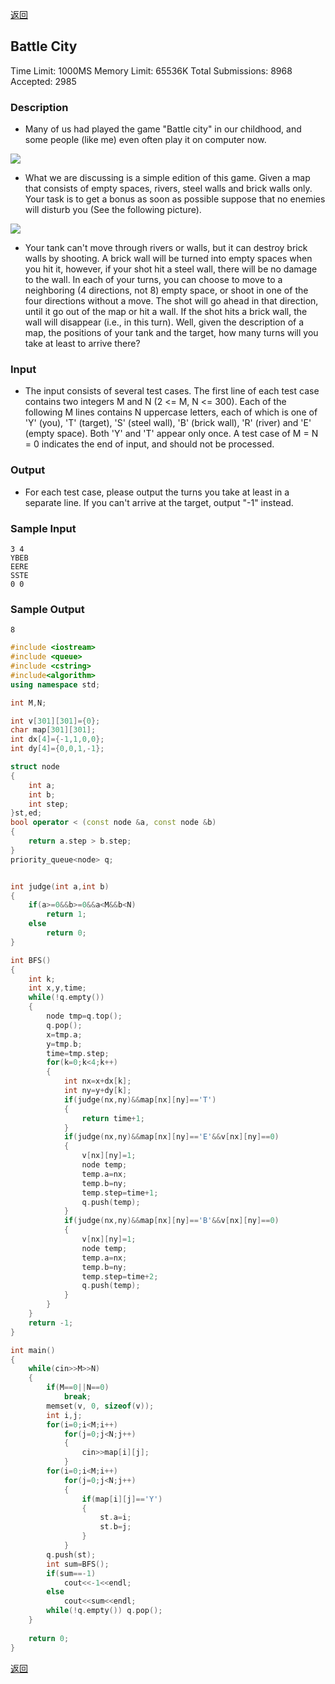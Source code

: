 ﻿[返回](https://github.com/superkunn/acmer)
## Battle City
Time Limit: 1000MS		Memory Limit: 65536K
Total Submissions: 8968		Accepted: 2985
### Description

* Many of us had played the game "Battle city" in our childhood, and some people (like me) even often play it on computer now. 

![](http://poj.org/images/2312_1.jpg )

* What we are discussing is a simple edition of this game. Given a map that consists of empty spaces, rivers, steel walls and brick walls only. Your task is to get a bonus as soon as possible suppose that no enemies will disturb you (See the following picture). 

![](http://poj.org/images/2312_2.jpg )

* Your tank can't move through rivers or walls, but it can destroy brick walls by shooting. A brick wall will be turned into empty spaces when you hit it, however, if your shot hit a steel wall, there will be no damage to the wall. In each of your turns, you can choose to move to a neighboring (4 directions, not 8) empty space, or shoot in one of the four directions without a move. The shot will go ahead in that direction, until it go out of the map or hit a wall. If the shot hits a brick wall, the wall will disappear (i.e., in this turn). Well, given the description of a map, the positions of your tank and the target, how many turns will you take at least to arrive there?
### Input

* The input consists of several test cases. The first line of each test case contains two integers M and N (2 <= M, N <= 300). Each of the following M lines contains N uppercase letters, each of which is one of 'Y' (you), 'T' (target), 'S' (steel wall), 'B' (brick wall), 'R' (river) and 'E' (empty space). Both 'Y' and 'T' appear only once. A test case of M = N = 0 indicates the end of input, and should not be processed.
### Output

* For each test case, please output the turns you take at least in a separate line. If you can't arrive at the target, output "-1" instead.
### Sample Input
```
3 4
YBEB
EERE
SSTE
0 0
```
### Sample Output
```
8
```
```c++
#include <iostream>
#include <queue>
#include <cstring>
#include<algorithm>
using namespace std;

int M,N;

int v[301][301]={0};
char map[301][301];
int dx[4]={-1,1,0,0};
int dy[4]={0,0,1,-1};

struct node
{
    int a;
    int b;
    int step;
}st,ed;
bool operator < (const node &a, const node &b)
{
    return a.step > b.step;
}
priority_queue<node> q;


int judge(int a,int b)
{
    if(a>=0&&b>=0&&a<M&&b<N)
        return 1;
    else
        return 0;
}

int BFS()
{
    int k;
    int x,y,time;
    while(!q.empty())
    {
        node tmp=q.top();
        q.pop();
        x=tmp.a;
        y=tmp.b;
        time=tmp.step;
        for(k=0;k<4;k++)
        {
            int nx=x+dx[k];
            int ny=y+dy[k];
            if(judge(nx,ny)&&map[nx][ny]=='T')
            {
                return time+1;
            }
            if(judge(nx,ny)&&map[nx][ny]=='E'&&v[nx][ny]==0)
            {
                v[nx][ny]=1;
                node temp;
                temp.a=nx;
                temp.b=ny;
                temp.step=time+1;
                q.push(temp);
            }
            if(judge(nx,ny)&&map[nx][ny]=='B'&&v[nx][ny]==0)
            {
                v[nx][ny]=1;
                node temp;
                temp.a=nx;
                temp.b=ny;
                temp.step=time+2;
                q.push(temp);
            }
        }
    }
    return -1;
}

int main()
{
    while(cin>>M>>N)
    {
        if(M==0||N==0)
            break;
        memset(v, 0, sizeof(v));
        int i,j;
        for(i=0;i<M;i++)
            for(j=0;j<N;j++)
            {
                cin>>map[i][j];
            }
        for(i=0;i<M;i++)
            for(j=0;j<N;j++)
            {
                if(map[i][j]=='Y')
                {
                    st.a=i;
                    st.b=j;
                }
            }
        q.push(st);
        int sum=BFS();
        if(sum==-1)
            cout<<-1<<endl;
        else
            cout<<sum<<endl;
        while(!q.empty()) q.pop();
    }
	
	return 0;
}

```
[返回](https://github.com/superkunn/acmer)